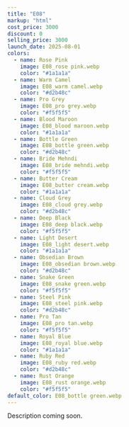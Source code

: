 ```yaml
---
title: "E08"
markup: "html"
cost_price: 3000
discount: 0
selling_price: 3000
launch_date: 2025-08-01
colors:
  - name: Rose Pink
    image: E08_rose pink.webp
    color: "#1a1a1a"
  - name: Warm Camel
    image: E08_warm camel.webp
    color: "#d2b48c"
  - name: Pro Grey
    image: E08_pro grey.webp
    color: "#f5f5f5"
  - name: Blood Maroon
    image: E08_blood maroon.webp
    color: "#1a1a1a"
  - name: Bottle Green
    image: E08_bottle green.webp
    color: "#d2b48c"
  - name: Bride Mehndi
    image: E08_bride mehndi.webp
    color: "#f5f5f5"
  - name: Butter Cream
    image: E08_butter cream.webp
    color: "#1a1a1a"
  - name: Cloud Grey
    image: E08_cloud grey.webp
    color: "#d2b48c"
  - name: Deep Black
    image: E08_deep black.webp
    color: "#f5f5f5"
  - name: Light Desert
    image: E08_light desert.webp
    color: "#1a1a1a"
  - name: Obsedian Brown
    image: E08_obsedian brown.webp
    color: "#d2b48c"
  - name: Snake Green
    image: E08_snake green.webp
    color: "#f5f5f5"
  - name: Steel Pink
    image: E08_steel pink.webp
    color: "#d2b48c"
  - name: Pro Tan
    image: E08_pro tan.webp
    color: "#f5f5f5"
  - name: Royal Blue
    image: E08_royal blue.webp
    color: "#1a1a1a"
  - name: Ruby Red
    image: E08_ruby red.webp
    color: "#d2b48c"
  - name: Rust Orange
    image: E08_rust orange.webp
    color: "#f5f5f5"
default_color: E08_bottle green.webp
---
```


Description coming soon.
